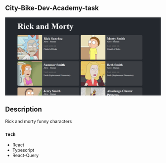 ## City-Bike-Dev-Academy-task
![alt text](./src/assets/rick-morty.png)

## Description

Rick and morty funny characters 

### `Tech`

- React
- Typescript
- React-Query

